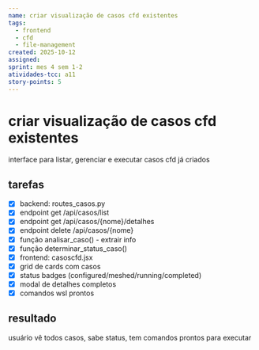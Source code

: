 ```yaml
---
name: criar visualização de casos cfd existentes
tags:
  - frontend
  - cfd
  - file-management
created: 2025-10-12
assigned: 
sprint: mes 4 sem 1-2
atividades-tcc: a11
story-points: 5
---
```


# criar visualização de casos cfd existentes

interface para listar, gerenciar e executar casos cfd já criados

## tarefas
- [x] backend: routes_casos.py
- [x] endpoint get /api/casos/list
- [x] endpoint get /api/casos/{nome}/detalhes
- [x] endpoint delete /api/casos/{nome}
- [x] função analisar_caso() - extrair info
- [x] função determinar_status_caso()
- [x] frontend: casoscfd.jsx
- [x] grid de cards com casos
- [x] status badges (configured/meshed/running/completed)
- [x] modal de detalhes completos
- [x] comandos wsl prontos

## resultado
usuário vê todos casos, sabe status, tem comandos prontos para executar

